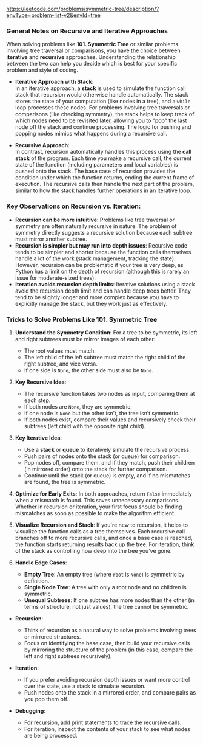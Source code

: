 https://leetcode.com/problems/symmetric-tree/description/?envType=problem-list-v2&envId=tree

### General Notes on Recursive and Iterative Approaches

When solving problems like **101. Symmetric Tree** or similar problems involving tree traversal or comparisons, you have the choice between **iterative** and **recursive** approaches. Understanding the relationship between the two can help you decide which is best for your specific problem and style of coding.

- **Iterative Approach with Stack**:  
  In an iterative approach, a **stack** is used to simulate the function call stack that recursion would otherwise handle automatically. The stack stores the state of your computation (like nodes in a tree), and a `while` loop processes these nodes. For problems involving tree traversals or comparisons (like checking symmetry), the stack helps to keep track of which nodes need to be revisited later, allowing you to "pop" the last node off the stack and continue processing. The logic for pushing and popping nodes mimics what happens during a recursive call.

- **Recursive Approach**:  
  In contrast, recursion automatically handles this process using the **call stack** of the program. Each time you make a recursive call, the current state of the function (including parameters and local variables) is pushed onto the stack. The base case of recursion provides the condition under which the function returns, ending the current frame of execution. The recursive calls then handle the next part of the problem, similar to how the stack handles further operations in an iterative loop.

### Key Observations on Recursion vs. Iteration:

- **Recursion can be more intuitive**: Problems like tree traversal or symmetry are often naturally recursive in nature. The problem of symmetry directly suggests a recursive solution because each subtree must mirror another subtree.
- **Recursion is simpler but may run into depth issues**: Recursive code tends to be simpler and shorter because the function calls themselves handle a lot of the work (stack management, tracking the state). However, recursion can be problematic if your tree is very deep, as Python has a limit on the depth of recursion (although this is rarely an issue for moderate-sized trees).
- **Iteration avoids recursion depth limits**: Iterative solutions using a stack avoid the recursion depth limit and can handle deep trees better. They tend to be slightly longer and more complex because you have to explicitly manage the stack, but they work just as effectively.

### Tricks to Solve Problems Like 101. Symmetric Tree

1. **Understand the Symmetry Condition**:
   For a tree to be symmetric, its left and right subtrees must be mirror images of each other:

   - The root values must match.
   - The left child of the left subtree must match the right child of the right subtree, and vice versa.
   - If one side is `None`, the other side must also be `None`.

2. **Key Recursive Idea**:

   - The recursive function takes two nodes as input, comparing them at each step.
   - If both nodes are `None`, they are symmetric.
   - If one node is `None` but the other isn’t, the tree isn’t symmetric.
   - If both nodes exist, compare their values and recursively check their subtrees (left child with the opposite right child).

3. **Key Iterative Idea**:

   - Use a **stack** or **queue** to iteratively simulate the recursive process.
   - Push pairs of nodes onto the stack (or queue) for comparison.
   - Pop nodes off, compare them, and if they match, push their children (in mirrored order) onto the stack for further comparison.
   - Continue until the stack (or queue) is empty, and if no mismatches are found, the tree is symmetric.

4. **Optimize for Early Exits**:
   In both approaches, return `False` immediately when a mismatch is found. This saves unnecessary comparisons. Whether in recursion or iteration, your first focus should be finding mismatches as soon as possible to make the algorithm efficient.

5. **Visualize Recursion and Stack**:
   If you're new to recursion, it helps to visualize the function calls as a tree themselves. Each recursive call branches off to more recursive calls, and once a base case is reached, the function starts returning results back up the tree. For iteration, think of the stack as controlling how deep into the tree you've gone.

6. **Handle Edge Cases**:
   - **Empty Tree**: An empty tree (where `root` is `None`) is symmetric by definition.
   - **Single Node Tree**: A tree with only a root node and no children is symmetric.
   - **Unequal Subtrees**: If one subtree has more nodes than the other (in terms of structure, not just values), the tree cannot be symmetric.

- **Recursion**:
  - Think of recursion as a natural way to solve problems involving trees or mirrored structures.
  - Focus on identifying the base case, then build your recursive calls by mirroring the structure of the problem (in this case, compare the left and right subtrees recursively).
- **Iteration**:

  - If you prefer avoiding recursion depth issues or want more control over the state, use a stack to simulate recursion.
  - Push nodes onto the stack in a mirrored order, and compare pairs as you pop them off.

- **Debugging**:
  - For recursion, add print statements to trace the recursive calls.
  - For iteration, inspect the contents of your stack to see what nodes are being processed.

